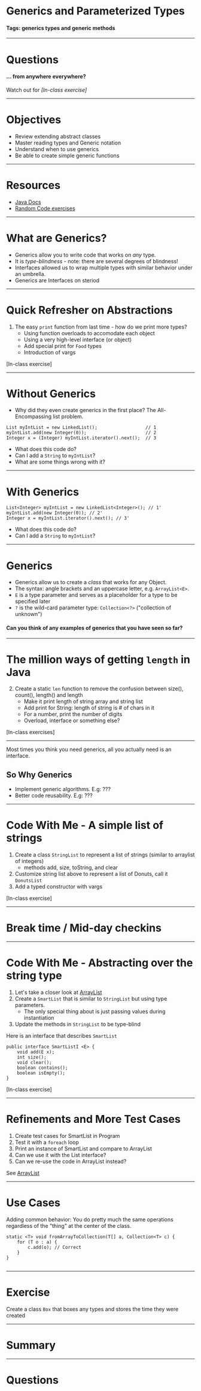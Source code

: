 # Generics and Parameterized Types 
#### Tags: generics types and generic methods
 
--- 

# Questions
#### ... from anywhere everywhere?

Watch out for *[In-class exercise]*

---
 
# Objectives 
 
- Review extending abstract classes 
- Master reading types and Generic notation 
- Understand when to use generics 
- Be able to create simple generic functions 
 
--- 
 
# Resources 
 
- [Java Docs](https://docs.oracle.com/javase/tutorial/java/generics/types.html) 
- [Random Code exercises](https://www.cs.utexas.edu/~scottm/cs307/codingSamples.htm) 
 
--- 
 
# What are Generics? 
 
- Generics allow you to write code that works on *any* type. 
- It is *type-blindness* - note: there are several degrees of blindness! 
- Interfaces allowed us to wrap multiple types with similar behavior under an umbrella. 
- Generics are Interfaces on steriod
 
--- 
 
# Quick Refresher on Abstractions 
 
1. The easy `print` function from last time - how do we print more types? 
    - Using function overloads to accomodate each object 
    - Using a very high-level interface (or object) 
    - Add special print for `Food` types 
    - Introduction of vargs 
 
[In-class exercise] 
 
--- 
 
# Without Generics 

- Why did they even create generics in the first place? The All-Encompassing list problem.

``` 
List myIntList = new LinkedList();                  // 1 
myIntList.add(new Integer(0));                      // 2 
Integer x = (Integer) myIntList.iterator().next();  // 3         
``` 
 
- What does this code do? 
- Can I add a `String` to `myIntList`? 
- What are some things wrong with it? 
 
--- 
 
# With Generics 
 
``` 
List<Integer> myIntList = new LinkedList<Integer>(); // 1' 
myIntList.add(new Integer(0)); // 2' 
Integer x = myIntList.iterator().next(); // 3' 
``` 
 
- What does this code do? 
- Can I add a `String` to `myIntList`? 
 
--- 
 
# Generics 
 
- Generics allow us to create a *class* that works for any Object.  
- The syntax: angle brackets and an uppercase letter, e.g. `ArrayList<E>`. 
- `E` is a type parameter and serves as a placeholder for a type to be specified later 
- `?` is the wild-card parameter type: `Collection<?>` ("collection of unknown") 
 
#### Can you think of any examples of generics that you have seen so far? 
 
--- 
 
# The million ways of getting `length` in Java 
 
2. Create a static `len` function to remove the confusion between size(), count(), length() and length 
    - Make it print length of string array and string list 
    - Add print for String: length of string is # of chars in it 
    - For a number, print the number of digits 
    - Overload, interface or something else? 
 
[In-class exercises] 
 
--- 
 
Most times you think you need generics, all you actually need is an interface. 
 
So Why Generics 
------------ 
- Implement generic algorithms. E.g: ??? 
- Better code reusability. E.g: ??? 
 
--- 
 
# Code With Me - A simple list of strings 
 
1. Create a class `StringList` to represent a list of strings (similar to arraylist of integers) 
    - methods add, size, toString, and clear
2. Customize string list above to represent a list of Donuts, call it `DonutsList` 
3. Add a typed constructor with vargs 
 
[In-class exercise] 

---

# Break time / Mid-day checkins
 
--- 
 
# Code With Me - Abstracting over the string type 
 
1. Let's take a closer look at [ArrayList](https://docs.oracle.com/javase/8/docs/api/java/util/ArrayList.html) 
2. Create a `SmartList` that is similar to `StringList` but using type parameters.
    - The only special thing about is just passing values during instantiation 
3. Update the methods in `StringList` to be type-blind 
 
Here is an interface that describes `SmartList` 
``` 
public interface SmartListI <E> { 
    void add(E x); 
    int size(); 
    void clear(); 
    boolean contains(); 
    boolean isEmpty(); 
} 
``` 
 
[In-class exercise] 
 
--- 
 
# Refinements and More Test Cases 
 
1. Create test cases for SmartList in Program 
2. Test it with a `foreach` loop 
3. Print an instance of SmartList and compare to ArrayList 
4. Can we use it with the List interface?
5. Can we re-use the code in ArrayList instead?
 
See [ArrayList](https://docs.oracle.com/javase/8/docs/api/java/util/ArrayList.html) 
 
--- 
 
# Use Cases 
 
Adding common behavior: You do pretty much the same operations regardless of the "thing" at the center of the class. 
 
``` 
static <T> void fromArrayToCollection(T[] a, Collection<T> c) { 
    for (T o : a) { 
        c.add(o); // Correct 
    } 
} 
 
``` 
 
--- 
 
# Exercise

Create a class `Box` that boxes any types and stores the time they were created
 
--- 
 
# Summary 
 
 
 
--- 
 
# Questions